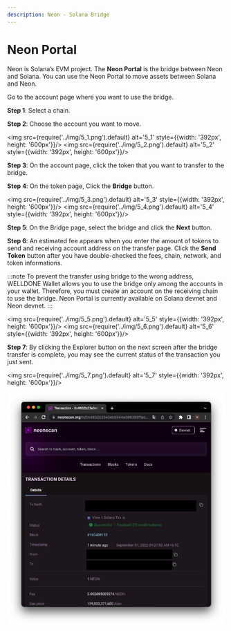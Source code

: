 ```yaml
---
description: Neon - Solana Bridge
---
```


# Neon Portal

Neon is Solana’s EVM project. The **Neon Portal** is the bridge between Neon and Solana. You can use the Neon Portal to move assets between Solana and Neon.

Go to the account page where you want to use the bridge.

**Step 1**: Select a chain.

**Step 2**: Choose the account you want to move.

<img src={require('../img/5_1.png').default} alt='5_1' style={{width: '392px', height: '600px'}}/>
<img src={require('../img/5_2.png').default} alt='5_2' style={{width: '392px', height: '600px'}}/>

**Step 3**: On the account page, click the token that you want to transfer to the bridge.

**Step 4**: On the token page, Click the **Bridge** button.

<img src={require('../img/5_3.png').default} alt='5_3' style={{width: '392px', height: '600px'}}/>
<img src={require('../img/5_4.png').default} alt='5_4' style={{width: '392px', height: '600px'}}/>

**Step 5**: On the Bridge page, select the bridge and click the **Next** button.

**Step 6**: An estimated fee appears when you enter the amount of tokens to send and receiving account address on the transfer page. Click the **Send Token** button after you have double-checked the fees, chain, network, and token informations.

:::note
To prevent the transfer using bridge to the wrong address, WELLDONE Wallet allows you to use the bridge only among the accounts in your wallet. Therefore, you must create an account on the receiving chain to use the bridge. Neon Portal is currently available on Solana devnet and Neon devnet.
:::

<img src={require('../img/5_5.png').default} alt='5_5' style={{width: '392px', height: '600px'}}/>
<img src={require('../img/5_6.png').default} alt='5_6' style={{width: '392px', height: '600px'}}/>

**Step 7**: By clicking the Explorer button on the next screen after the bridge transfer is complete, you may see the current status of the transaction you just sent.

<img src={require('../img/5_7.png').default} alt='5_7' style={{width: '392px', height: '600px'}}/>

![5_8](../img/5_8.png?raw=true '5_8')
